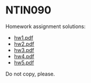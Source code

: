 # NTIN090

Homework assignment solutions:

- [hw1.pdf](hw1.pdf)
- [hw2.pdf](hw2.pdf)
- [hw3.pdf](hw3.pdf)
- [hw4.pdf](hw4.pdf)
- [hw5.pdf](hw5.pdf)

Do not copy, please.

